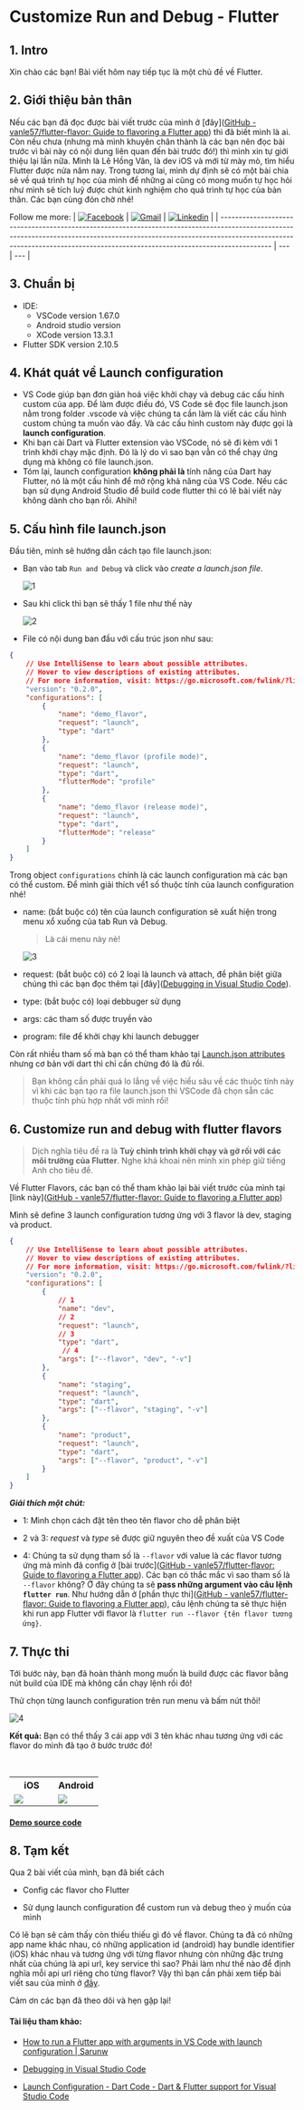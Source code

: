 # Customize Run and Debug - Flutter

## 1. Intro

Xin chào các bạn! Bài viết hôm nay tiếp tục là một chủ đề về Flutter. 

## 2. Giới thiệu bản thân

Nếu các bạn đã đọc được bài viết trước của mình ở [đây]([GitHub - vanle57/flutter-flavor: Guide to flavoring a Flutter app](https://github.com/vanle57/flutter-flavor)) thì đã biết mình là ai. Còn nếu chưa (nhưng mà mình khuyên chân thành là các bạn nên đọc bài trước vì bài này có nội dung liên quan đến bài trước đó!) thì mình xin tự giới thiệu lại lần nữa. Mình là Lê Hồng Vân, là dev iOS và mới từ mày mò, tìm hiểu Flutter được nửa năm nay. Trong tương lai, mình dự định sẽ có một bài chia sẻ về quá trình tự học của mình để những ai cũng có mong muốn tự học hỏi như mình sẽ tích luỹ được chút kinh nghiệm cho quá trình tự học của bản thân. Các bạn cùng đón chờ nhé!

Follow me more:
| [![Facebook](https://github.com/vanle57/flutter-customize-run/blob/main/images/facebook.png)](https://www.facebook.com/van.may.750/) |    [![Gmail](https://github.com/vanle57/flutter-customize-run/blob/main/images/google.png)](mailto:hongvan.571996@gmail.com) |  [![Linkedin](https://github.com/vanle57/flutter-customize-run/blob/main/images/linkedin.png)]()   |
| -------------------------------------------------------------------------------------------------------------------------------------------------------------------------------------------------------------------------------------------------------- | --- | --- |

## 3. Chuẩn bị

- IDE:
  - VSCode version 1.67.0
  - Android studio version 
  - XCode version 13.3.1
- Flutter SDK version 2.10.5

## 4. Khát quát về Launch configuration

- VS Code giúp bạn đơn giản hoá việc khởi chạy và debug các cấu hình custom của app. Để làm được điều đó, VS Code sẽ đọc file launch.json nằm trong folder .vscode và việc chúng ta cần làm là viết các cấu hình custom chúng ta muốn vào đấy. Và các cấu hình custom này được gọi là **launch configuration**.
- Khi bạn cài Dart và Flutter extension vào VSCode, nó sẽ đi kèm với 1 trình khởi chạy mặc định. Đó là lý do vì sao bạn vẫn có thể chạy ứng dụng mà không có file launch.json.
- Tóm lại, launch configuration **không phải là** tính năng của Dart hay Flutter, nó là một cấu hình để mở rộng khả năng của VS Code. Nếu các bạn sử dụng Android Studio để build code flutter thì có lẽ bài viết này không dành cho bạn rồi. Ahihi!

## 5. Cấu hình file launch.json

Đầu tiên, mình sẽ hướng dẫn cách tạo file launch.json:

- Bạn vào tab `Run and Debug` và click vào *create a launch.json file*.
  
  ![1](https://github.com/vanle57/flutter-customize-run/blob/main/images/1.png)

- Sau khi click thì bạn sẽ thấy 1 file như thế này
  
  ![2](https://github.com/vanle57/flutter-customize-run/blob/main/images/2.png)

- File có nội dung ban đầu với cấu trúc json như sau:

```json
{
    // Use IntelliSense to learn about possible attributes.
    // Hover to view descriptions of existing attributes.
    // For more information, visit: https://go.microsoft.com/fwlink/?linkid=830387
    "version": "0.2.0",
    "configurations": [
        {
            "name": "demo_flavor",
            "request": "launch",
            "type": "dart"
        },
        {
            "name": "demo_flavor (profile mode)",
            "request": "launch",
            "type": "dart",
            "flutterMode": "profile"
        },
        {
            "name": "demo_flavor (release mode)",
            "request": "launch",
            "type": "dart",
            "flutterMode": "release"
        }
    ]
}
```

Trong object `configurations` chính là các launch configuration mà các bạn có thể custom. Để mình giải thích về1 số thuộc tính của launch configuration nhé!

- name: (bắt buộc có) tên của launch configuration sẽ xuất hiện trong menu xổ xuống của tab Run và Debug.
  
  > Là cái menu này nè!
  
  ![3](https://github.com/vanle57/flutter-customize-run/blob/main/images/3.png)

- request: (bắt buộc có) có 2 loại là launch và attach, để phân biệt giữa chúng thì các bạn đọc thêm tại [đây]([Debugging in Visual Studio Code](https://code.visualstudio.com/docs/editor/debugging#_launch-versus-attach-configurations)).

- type: (bắt buộc có) loại debbuger sử dụng

- args: các tham số được truyền vào

- program: file để khởi chạy khi launch debugger

Còn rất nhiều tham số mà bạn có thể tham khảo tại [Launch.json attributes](https://code.visualstudio.com/docs/editor/debugging#_launchjson-attributes) nhưng cơ bản với dart thì chỉ cần chừng đó là đủ rồi.

> Bạn không cần phải quá lo lắng về việc hiểu sâu về các thuộc tính này vì khi các bạn tạo ra file launch.json thì VSCode đã chọn sẵn các thuộc tính phù hợp nhất với mình rồi!

## 6. Customize run and debug with flutter flavors

> Dịch nghĩa tiêu đề ra là **Tuỳ chỉnh trình khởi chạy và gỡ rối với các môi trường của Flutter**. Nghe khá khoai nên mình xin phép giữ tiếng Anh cho tiêu đề.

Về Flutter Flavors, các bạn có thể tham khảo lại bài viết trước của mình tại [link này]([GitHub - vanle57/flutter-flavor: Guide to flavoring a Flutter app](https://github.com/vanle57/flutter-flavor))

Mình sẽ define 3 launch configuration tương ứng với 3 flavor là dev, staging và product.

```json
{
    // Use IntelliSense to learn about possible attributes.
    // Hover to view descriptions of existing attributes.
    // For more information, visit: https://go.microsoft.com/fwlink/?linkid=830387
    "version": "0.2.0",
    "configurations": [
        {
            // 1   
            "name": "dev",
            // 2
            "request": "launch",
            // 3
            "type": "dart",
             // 4
            "args": ["--flavor", "dev", "-v"]
        },
        {
            "name": "staging",
            "request": "launch",
            "type": "dart",
            "args": ["--flavor", "staging", "-v"]
        },
        {
            "name": "product",
            "request": "launch",
            "type": "dart",
            "args": ["--flavor", "product", "-v"]
        }
    ]
}
```

***Giải thích một chút:***

- 1: Mình chọn cách đặt tên theo tên flavor cho dễ phân biệt

- 2 và 3: *request* và *type* sẽ được giữ nguyên theo đề xuất của VS Code

- 4: Chúng ta sử dụng tham số là `--flavor`  với value là các flavor tương ứng mà mình đã config ở [bài trước]([GitHub - vanle57/flutter-flavor: Guide to flavoring a Flutter app](https://github.com/vanle57/flutter-flavor)). Các bạn có thắc mắc vì sao tham số là `--flavor` không? Ở đây chúng ta sẽ **pass những argument vào câu lệnh `flutter run`**. Như hướng dẫn ở [phần thực thi]([GitHub - vanle57/flutter-flavor: Guide to flavoring a Flutter app](https://github.com/vanle57/flutter-flavor#6-th%E1%BB%B1c-thi)), câu lệnh chúng ta sẽ thực hiện khi run app Flutter với flavor là `flutter run --flavor {tên flavor tương ứng}`.

## 7. Thực thi

Tới bước này, bạn đã hoàn thành mong muốn là build được các flavor bằng nút build của IDE mà không cần chạy lệnh rồi đó!

Thử chọn từng launch configuration trên run menu và bấm nút thôi!

![4](https://github.com/vanle57/flutter-customize-run/blob/main/images/4.png)

****Kết quả:**** Bạn có thể thấy 3 cái app với 3 tên khác nhau tương ứng với các flavor do mình đã tạo ở bước trước đó!

<table width="100%">
  <tr>
    <th>iOS</th>
    <th>Android</th>
  <tr>
    <td width="50%"><img src="https://github.com/vanle57/flutter-customize-run/blob/main/images/5.png"></td>
    <td width="50%"><img src="https://github.com/vanle57/flutter-customize-run/blob/main/images/6.png"></td>
  </tr>
</table>

#### [Demo source code](https://github.com/vanle57/flutter-customize-run/tree/main/demo%20source%20code/demo_flavor)

## 8. Tạm kết

Qua 2 bài viết của mình, bạn đã biết cách

- Config các flavor cho Flutter

- Sử dụng launch configuration để custom run và debug theo ý muốn của mình

Có lẽ bạn sẽ cảm thấy còn thiếu thiếu gì đó về flavor. Chúng ta đã có những app name khác nhau, có những application id (android) hay bundle identifier (iOS) khác nhau và tương ứng với từng flavor nhưng còn những đặc trưng nhất của chúng là api url, key service thì sao? Phải làm như thế nào để định nghĩa mỗi api url riêng cho từng flavor? Vậy thì bạn cần phải xem tiếp bài viết sau của mình ở [đây]().

Cảm ơn các bạn đã theo dõi và hẹn gặp lại!

#### Tài liệu tham khảo:

- [How to run a Flutter app with arguments in VS Code with launch configuration | Sarunw](https://sarunw.com/posts/how-to-run-flutter-app-with-arguments-in-vscode-with-launch-configuration/#what-is-a-launch-configuration)

- [Debugging in Visual Studio Code](https://code.visualstudio.com/docs/editor/debugging)

- [Launch Configuration - Dart Code - Dart & Flutter support for Visual Studio Code](https://dartcode.org/docs/launch-configuration/)
